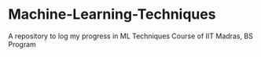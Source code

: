 # Machine-Learning-Techniques
A repository to log my progress in ML Techniques Course of IIT Madras, BS Program
